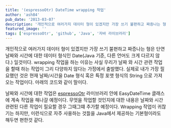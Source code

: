 ```yaml
---
title: '(espressoOtr) DateTime wrapping 작업'
author: 'ash84'
pub_date: '2013-03-07'
description: '개인적으로 여러가지 데이터 형이 있겠지만 가장 쓰기 불편하고 짜증나는 형은 단연 날짜와 시간에 대한 데이터 형식인 Date(Java 기준, 다른 언어도 크게 다르지 않다.) 일것이다. wrapping 작업을 하는 이유는 사실 우리가 날짜 와 시간 관련 작업을 할때 하는 작업이 그리 다양하지 않다는 가정에서 출발했다. 실제로 내가 가장 필요했던'
featured_image: ''
tags: ['espressoOtr', 'github', 'Java', '자바 라이브러리']
---
```



<span style="font-size: 11pt;">개인적으로 여러가지 데이터 형이 있겠지만 가장 쓰기 불편하고 짜증나는 형은 단연 날짜와 시간에 대한 데이터 형식인 Date(Java 기준, 다른 언어</span><span style="font-size: 11pt;">도 크게 다르지 않다.)</span><span style="font-size: 11pt;"> 일것이다. wrapping 작업을 하는 이유는 사실 우리가 날짜 와 시간 관련 작업을 할때 하는 작업이 그리 다양하지 않다는 가정에서 출발했다. 실제로 내가 가장 필요했던 것은 현재 날짜/시간을 Date 형식 혹은 특정 포맷 형식의 String 으로 가져오는 작업이다. 아래의 코드와 같이 말이다. </span>

<script src="https://gist.github.com/AhnSeongHyun/5105723.js"></script>

<span style="font-size: 11pt;">날짜와 시간에 대한 작업은 [espressoOtr](https://github.com/AhnSeongHyun/espressoOtr) 라이브러리 안에 EasyDateTime 클래스에 계속 작업을 해나갈 예정이다. 무엇을 작업할 것인지에 대한 내용은 날짜와 시간 관련된 다른 작업이 필요할 경우 그때그떄 추가할 예정이다. Wrapping 작업이 귀찮기는 하지만, 이런식으로 자주 사용하는 것들을 Java에서 제공하는 기본형이라도 해두면 편한것 같다. </span>



